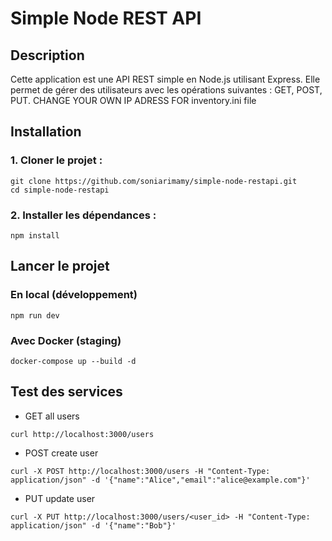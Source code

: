 # Simple Node REST API
## Description
Cette application est une API REST simple en Node.js utilisant Express. Elle permet de gérer des utilisateurs avec les opérations suivantes : GET, POST, PUT.
CHANGE YOUR OWN IP ADRESS FOR inventory.ini file
## Installation
### 1. Cloner le projet :
```
git clone https://github.com/soniarimamy/simple-node-restapi.git
cd simple-node-restapi
```
### 2. Installer les dépendances :
```
npm install
```
## Lancer le projet
### En local (développement)
```
npm run dev
```
### Avec Docker (staging)
```
docker-compose up --build -d
```
## Test des services
- GET all users

```
curl http://localhost:3000/users
```
- POST create user
```
curl -X POST http://localhost:3000/users -H "Content-Type: application/json" -d '{"name":"Alice","email":"alice@example.com"}'
```
- PUT update user
```
curl -X PUT http://localhost:3000/users/<user_id> -H "Content-Type: application/json" -d '{"name":"Bob"}'
